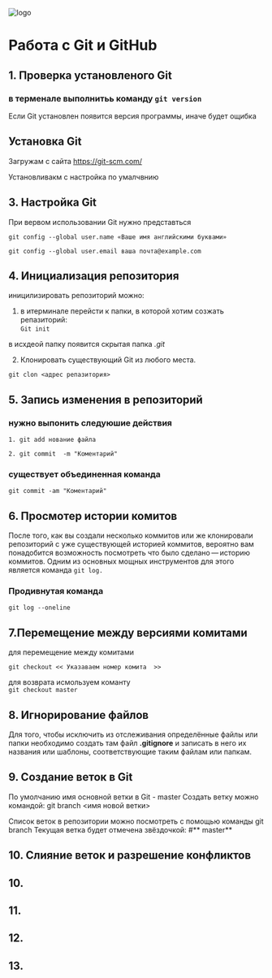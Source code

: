![logo](Git-Logo-1788C.png)
# Работа c Git и GitHub

## 1. Проверка установленого Git 
### в терменале выполнитьь команду `git version`

Если Git установлен появится версия программы, иначе будет ощибка


## Установка Git 

Загружам с сайта https://git-scm.com/

Установливакм с настройка по умалчвнию 

## 3. Настройка Git 

При вервом использовании Git нужно представться 
```
git config --global user.name «Ваше имя английскими буквами»

git config --global user.email ваша почта@example.com
```


## 4. Инициализация репозитория
иницилизировать репозиторий можно:
1. в итерминале перейсти к папки, в которой хотим созжать репазиторий:  
`Git init`

в исхдеой папку появится скрытая папка *.git* 

2. Клонировать существующий Git из любого места.

`git clon <адрес репазитория>`

## 5. Запись изменения в репозиторий 

### нужно выпонить следуюшие действия 

```1. git add нование файла```

```2. git commit  -m "Коментарий"```

### существует объединенная команда

```git commit -am "Коментарий"```

## 6. Просмотер истории комитов

После того, как вы создали несколько коммитов или же клонировали репозиторий с уже существующей историей коммитов, вероятно вам понадобится возможность посмотреть что было сделано — историю коммитов. Одним из основных мощных инструментов для этого является команда ```git log.```

### **Продивнутая команда** 

 ```git log --oneline```

## 7.Перемещение между  версиями комитами 

для перемещение между комитами 

```git checkout << Указаваем номер комита  >>```

для возврата исмользуем команту  
```git checkout master```

## 8. Игнорирование файлов
Для того, чтобы исключить из отслеживания определённые файлы или папки необходимо создать там файл **.gitignore** и записать в него их названия или шаблоны, соответствующие таким файлам или папкам.

## 9. Создание веток в Git
По умолчанию имя основной ветки в Git - master
Создать ветку можно командой:
git branch <имя новой ветки>

Список веток в репозитории можно посмотреть с помощью команды git branch
Текущая ветка будет отмечена звёздочкой:
#**
master**


## 10. Слияние веток и разрешение конфликтов

## 10.

## 11.

## 12. 

## 13. 